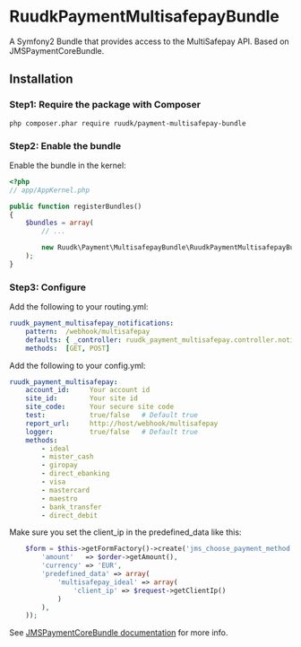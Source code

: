 RuudkPaymentMultisafepayBundle
============================

A Symfony2 Bundle that provides access to the MultiSafepay API. Based on JMSPaymentCoreBundle.

## Installation

### Step1: Require the package with Composer

````
php composer.phar require ruudk/payment-multisafepay-bundle
````

### Step2: Enable the bundle

Enable the bundle in the kernel:

``` php
<?php
// app/AppKernel.php

public function registerBundles()
{
    $bundles = array(
        // ...

        new Ruudk\Payment\MultisafepayBundle\RuudkPaymentMultisafepayBundle(),
    );
}
```

### Step3: Configure

Add the following to your routing.yml:
```yaml
ruudk_payment_multisafepay_notifications:
    pattern:  /webhook/multisafepay
    defaults: { _controller: ruudk_payment_multisafepay.controller.notification:processNotification }
    methods:  [GET, POST]
```

Add the following to your config.yml:
```yaml
ruudk_payment_multisafepay:
    account_id:     Your account id
    site_id:        Your site id
    site_code:      Your secure site code
    test:           true/false   # Default true
    report_url:     http://host/webhook/multisafepay
    logger:         true/false   # Default true
    methods:
        - ideal
        - mister_cash
        - giropay
        - direct_ebanking
        - visa
        - mastercard
        - maestro
        - bank_transfer
        - direct_debit
```

Make sure you set the client_ip in the predefined_data like this:
````php
    $form = $this->getFormFactory()->create('jms_choose_payment_method', null, array(
        'amount'   => $order->getAmount(),
        'currency' => 'EUR',
        'predefined_data' => array(
            'multisafepay_ideal' => array(
                'client_ip' => $request->getClientIp()
            )
        ),
    ));
````

See [JMSPaymentCoreBundle documentation](http://jmsyst.com/bundles/JMSPaymentCoreBundle/master/usage) for more info.
